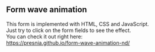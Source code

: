 ## Form wave animation

This form is implemented with HTML, CSS and JavaScript. <br>
Just try to click on the form fields to see the effect.<br>
You can check it out right here:<br>
https://presnia.github.io/form-wave-animation-nd/
